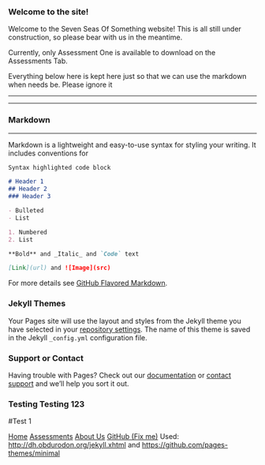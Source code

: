### Welcome to the site! 


Welcome to the Seven Seas Of Something website! This is all still under construction, so please bear with us in the meantime.


Currently, only Assessment One is available to download on the Assessments Tab.




Everything below here is kept here just so that we can use the markdown when needs be. Please ignore it

___

___


### Markdown
___

Markdown is a lightweight and easy-to-use syntax for styling your writing. It includes conventions for

```markdown
Syntax highlighted code block

# Header 1
## Header 2
### Header 3

- Bulleted
- List

1. Numbered
2. List

**Bold** and _Italic_ and `Code` text

[Link](url) and ![Image](src)
```

For more details see [GitHub Flavored Markdown](https://guides.github.com/features/mastering-markdown/).

### Jekyll Themes

Your Pages site will use the layout and styles from the Jekyll theme you have selected in your [repository settings](https://github.com/7SeasOfSomething/UnnamedGame/settings). The name of this theme is saved in the Jekyll `_config.yml` configuration file.

### Support or Contact

Having trouble with Pages? Check out our [documentation](https://help.github.com/categories/github-pages-basics/) or [contact support](https://github.com/contact) and we’ll help you sort it out.



### Testing Testing 123
#Test 1

<a href="">Home</a>
<a href="assessments">Assessments</a>
<a href="about">About Us</a>
<a href="">GitHub (Fix me)</a>
Used: http://dh.obdurodon.org/jekyll.xhtml and https://github.com/pages-themes/minimal
